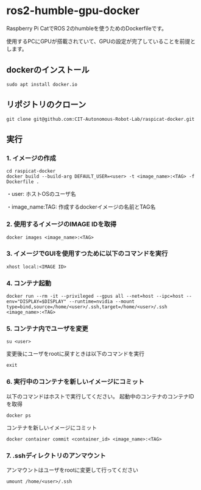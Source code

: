 # ros2-humble-gpu-docker
Raspberry Pi CatでROS 2のhumbleを使うためのDockerfileです。

使用するPCにGPUが搭載されていて、GPUの設定が完了していることを前提とします。

## dockerのインストール
```
sudo apt install docker.io
```

## リポジトリのクローン
```
git clone git@github.com:CIT-Autonomous-Robot-Lab/raspicat-docker.git
```

## 実行

### 1. イメージの作成
```
cd raspicat-docker
docker build --build-arg DEFAULT_USER=<user> -t <image_name>:<TAG> -f Dockerfile .
```
・user: ホストOSのユーザ名

・image_name:TAG: 作成するdockerイメージの名前とTAG名

### 2. 使用するイメージのIMAGE IDを取得
```
docker images <image_name>:<TAG>
```
### 3. イメージでGUIを使用すつために以下のコマンドを実行
```
xhost local:<IMAGE ID>
```
### 4. コンテナ起動
```
docker run --rm -it --privileged --gpus all --net=host --ipc=host --env="DISPLAY=$DISPLAY" --runtime=nvidia --mount type=bind,source=/home/<user>/.ssh,target=/home/<user>/.ssh <image_name>:<TAG>
```

### 5. コンテナ内でユーザを変更
```
su <user>
```
変更後にユーザをrootに戻すときは以下のコマンドを実行
```
exit
```

### 6. 実行中のコンテナを新しいイメージにコミット
以下のコマンドはホストで実行してください。
起動中のコンテナのコンテナIDを取得
```
docker ps
```
コンテナを新しいイメージにコミット
```
docker container commit <container_id> <image_name>:<TAG> 
```
### 7. .sshディレクトリのアンマウント
アンマウントはユーザをrootに変更して行ってください
```
umount /home/<user>/.ssh 
```
